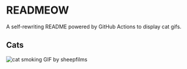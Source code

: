 # READMEOW

A self-rewriting README powered by GitHub Actions to display cat gifs.

## Cats

![cat smoking GIF by sheepfilms](https://media3.giphy.com/media/l0ExdMHUDKteztyfe/200.gif?cid=9acd02dazy7we6bvxsirjfvo97srrhbgu30v5z529co2p18n&ep=v1_gifs_search&rid=200.gif&ct=g)
